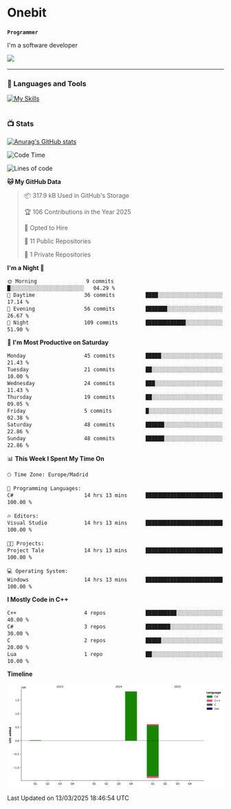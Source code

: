 # Onebit

**`Programmer`**

I'm a software developer

   ![](https://komarev.com/ghpvc/?username=onebit5&color=blueviolet)

---

### 🧰 Languages and Tools

[![My Skills](https://skillicons.dev/icons?i=cpp,c,cs,java,lua,unity,git,linux,github,discord,vscode,visualstudio)](https://skillicons.dev)
<br />

#

### 📺 Stats
[![Anurag's GitHub stats](https://github-readme-stats.vercel.app/api?username=onebit5&show_icons=true&theme=radical)](https://github.com/anuraghazra/github-readme-stats)                
<!--START_SECTION:waka-->
![Code Time](http://img.shields.io/badge/Code%20Time-141%20hrs%2055%20mins-blue)

![Lines of code](https://img.shields.io/badge/From%20Hello%20World%20I%27ve%20Written-2.4%20million%20lines%20of%20code-blue)

**🐱 My GitHub Data** 

> 📦 317.9 kB Used in GitHub's Storage 
 > 
> 🏆 106 Contributions in the Year 2025
 > 
> 💼 Opted to Hire
 > 
> 📜 11 Public Repositories 
 > 
> 🔑 1 Private Repositories 
 > 
**I'm a Night 🦉** 

```text
🌞 Morning                9 commits           █░░░░░░░░░░░░░░░░░░░░░░░░   04.29 % 
🌆 Daytime                36 commits          ████░░░░░░░░░░░░░░░░░░░░░   17.14 % 
🌃 Evening                56 commits          ███████░░░░░░░░░░░░░░░░░░   26.67 % 
🌙 Night                  109 commits         █████████████░░░░░░░░░░░░   51.90 % 
```
📅 **I'm Most Productive on Saturday** 

```text
Monday                   45 commits          █████░░░░░░░░░░░░░░░░░░░░   21.43 % 
Tuesday                  21 commits          ██░░░░░░░░░░░░░░░░░░░░░░░   10.00 % 
Wednesday                24 commits          ███░░░░░░░░░░░░░░░░░░░░░░   11.43 % 
Thursday                 19 commits          ██░░░░░░░░░░░░░░░░░░░░░░░   09.05 % 
Friday                   5 commits           █░░░░░░░░░░░░░░░░░░░░░░░░   02.38 % 
Saturday                 48 commits          ██████░░░░░░░░░░░░░░░░░░░   22.86 % 
Sunday                   48 commits          ██████░░░░░░░░░░░░░░░░░░░   22.86 % 
```


📊 **This Week I Spent My Time On** 

```text
🕑︎ Time Zone: Europe/Madrid

💬 Programming Languages: 
C#                       14 hrs 13 mins      █████████████████████████   100.00 % 

🔥 Editors: 
Visual Studio            14 hrs 13 mins      █████████████████████████   100.00 % 

🐱‍💻 Projects: 
Project Tale             14 hrs 13 mins      █████████████████████████   100.00 % 

💻 Operating System: 
Windows                  14 hrs 13 mins      █████████████████████████   100.00 % 
```

**I Mostly Code in C++** 

```text
C++                      4 repos             ██████████░░░░░░░░░░░░░░░   40.00 % 
C#                       3 repos             ████████░░░░░░░░░░░░░░░░░   30.00 % 
C                        2 repos             █████░░░░░░░░░░░░░░░░░░░░   20.00 % 
Lua                      1 repo              ██░░░░░░░░░░░░░░░░░░░░░░░   10.00 % 
```



**Timeline**

![Lines of Code chart](https://raw.githubusercontent.com/Onebit5/Onebit5/main/assets/bar_graph.png)


 Last Updated on 13/03/2025 18:46:54 UTC
<!--END_SECTION:waka-->

